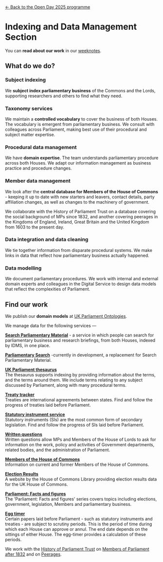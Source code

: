 <a href="../">&larr; Back to the Open Day 2025 programme</a>

# Indexing and Data Management Section

You can **read about our work** in our [weeknotes](https://ukparliament.github.io/ontologies/meta/weeknotes/).

## What do we do?  

### Subject indexing 
We **subject index parliamentary business** of the Commons and the Lords, supporting researchers and others to find what they need.

### Taxonomy services
We maintain a **controlled vocabulary** to cover the business of both Houses. The vocabulary is emergent from parliamentary business. We consult with colleagues across Parliament, making best use of their procedural and subject matter expertise. 

### Procedural data management 
We have **domain expertise**. The team understands parliamentary procedure across both Houses. We adapt our information management as business practice and procedure changes. 

### Member data management
We look after the **central database for Members of the House of Commons** - keeping it up to date with new starters and leavers, contact details, party affiliation changes, as well as changes to the machinery of government. 

We collaborate with the History of Parliament Trust on a database covering the social background of MPs since 1832, and another covering peerages in the Kingdoms of England, Ireland, Great Britain and the United Kingdom from 1603 to the present day. 

### Data integration and data cleaning 
We tie together information from disparate procedural systems. We make links in data that reflect how parliamentary business actually happened. 

### Data modelling 
We document parliamentary procedures. We work with internal and external domain experts and colleagues in the Digital Service to design data models that reflect the complexities of Parliament. 

## Find our work

We publish our **domain models** at [UK Parliament Ontologies](https://ukparliament.github.io/ontologies/). 

We manage data for the following services &mdash;

**[Search Parliamentary Material](https://search-material.parliament.uk/)** - a service in which people can search for parliamentary business and research briefings, from both Houses, indexed by IDMS, in one place. 

**[Parliamentary Search](https://parliamentary-search-265cced0397e.herokuapp.com/)** -currently in development, a replacement for Search Parliamentary Material.

**[UK Parliament thesaurus](https://lda.data.parliament.uk/terms/)**
<br>
The thesaurus supports indexing by providing information about the terms, and the terms around them.  We include terms relating to any subject discussed by Parliament, along with many procedural terms.  

**[Treaty tracker](https://treaties.parliament.uk/)**
<br>
Treaties are international agreements between states. Find and follow the progress of treaties laid before Parliament.

**[Statutory instrument service](https://statutoryinstruments.parliament.uk/)**
<br>
Statutory instruments (SIs) are the most common form of secondary legislation. Find and follow the progress of SIs laid before Parliament.

**[Written questions](https://questions-statements.parliament.uk/)**
<br>
Written questions allow MPs and Members of the House of Lords to ask for information on the work, policy and activities of Government departments, related bodies, and the administration of Parliament.

**[Members of the House of Commons](https://members.parliament.uk/members/Commons)**
<br>
Information on current and former Members of the House of Commons.

**[Election Results](https://electionresults.parliament.uk/)**
<br>
A website by the House of Commons Library providing election results data for the UK House of Commons.

**[Parliament: Facts and figures](https://commonslibrary.parliament.uk/tag/parliament-facts-and-figures/)**
<br>
The 'Parliament: Facts and figures' series covers topics including elections, government, legislation, Members and parliamentary business.

**[Egg timer](https://api.parliament.uk/egg-timer/meta)**
<br>
Certain papers laid before Parliament - such as statutory instruments and treaties - are subject to scrutiny periods. This is the period of time during which each House can approve or annul. The end date depends on the sittings of either House. The egg-timer provides a calculation of these periods. 

We work with the [History of Parliament Trust](https://www.historyofparliamentonline.org/) on [Members of Parliament after 1832](https://membersafter1832.historyofparliamentonline.org/)
and on [Peerages](https://peerages.historyofparliamentonline.org/). 

